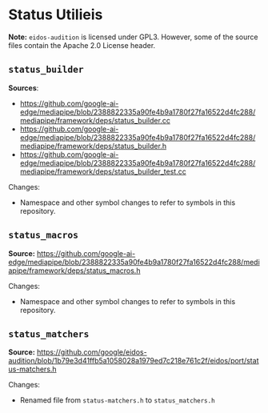 # Status Utilieis

**Note:** `eidos-audition` is licensed under GPL3. However, some of the source
files contain the Apache 2.0 License header.

## `status_builder`

**Sources**:

* https://github.com/google-ai-edge/mediapipe/blob/2388822335a90fe4b9a1780f27fa16522d4fc288/mediapipe/framework/deps/status_builder.cc
* https://github.com/google-ai-edge/mediapipe/blob/2388822335a90fe4b9a1780f27fa16522d4fc288/mediapipe/framework/deps/status_builder.h
* https://github.com/google-ai-edge/mediapipe/blob/2388822335a90fe4b9a1780f27fa16522d4fc288/mediapipe/framework/deps/status_builder_test.cc

Changes:

 * Namespace and other symbol changes to refer to symbols in this repository.

## `status_macros`

**Source:** https://github.com/google-ai-edge/mediapipe/blob/2388822335a90fe4b9a1780f27fa16522d4fc288/mediapipe/framework/deps/status_macros.h

Changes:

 * Namespace and other symbol changes to refer to symbols in this repository.

## `status_matchers`

**Source:** https://github.com/google/eidos-audition/blob/1b79e3d41ffb5a1058028a1979ed7c218e761c2f/eidos/port/status-matchers.h

Changes:

 * Renamed file from `status-matchers.h` to `status_matchers.h`
